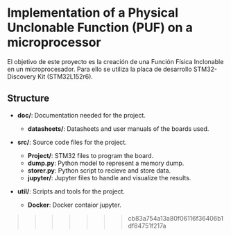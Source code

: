 # Implementation of a Physical Unclonable Function (PUF) on a microprocessor

El objetivo de este proyecto es la creación de una Función Física Inclonable en un microprocesador.
Para ello se utiliza la placa de desarrollo STM32-Discovery Kit (STM32L152r6).

## Structure

+ __doc/__: Documentation needed for the project.
    + __datasheets/__: Datasheets and user manuals of the boards used.
    
+ __src/__: Source code files for the project.

  + __Project/__: STM32 files to program the board.
  + __dump.py__: Python model to represent a memory dump.
  + __storer.py__: Python script to recieve and store data. 
  + __jupyter/__: Jupyter files to handle and visualize the results. 

+ __util/__: Scripts and tools for the project.
  + __Docker__: Docker contaior jupyter.
>>>>>>> cb83a754a13a80f06116f36406b1df84751f217a
